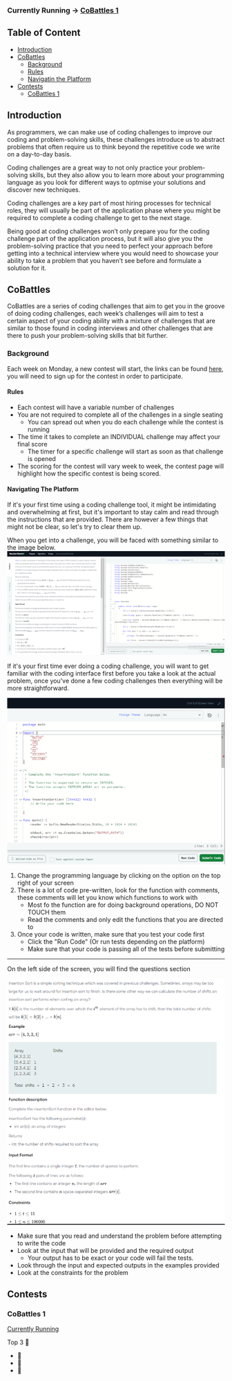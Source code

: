 ### Currently Running -> [CoBattles 1](https://www.hackerrank.com/contests/cobattles/)

## Table of Content
- [Introduction](#introduction)
- [CoBattles](#cobattles)
    - [Background](#background)
    - [Rules](#rules)
    - [Navigatin the Platform](#navigating-the-platform)
- [Contests](#contests)
    - [CoBattles 1](#cobattles-1)



## Introduction
As programmers, we can make use of coding challenges to improve our coding and problem-solving skills, these challenges introduce us to abstract problems that often require us to think beyond the repetitive code we write on a day-to-day basis. 

Coding challenges are a great way to not only practice your problem-solving skills, but they also allow you to learn more about your programming language as you look for different ways to optmise your solutions and discover new techniques. 

Coding challenges are a key part of most hiring processes for technical roles, they will usually be part of the application phase where you might be required to complete a coding challenge to get to the next stage. 

Being good at coding challenges won’t only prepare you for the coding challenge part of the application process, but it will also give you the problem-solving practice that you need to perfect your approach before getting into a technical interview where you would need to showcase your ability to take a problem that you haven’t see before and formulate a solution for it.


## CoBattles
CoBattles are a series of coding challenges that aim to get you in the groove of doing coding challenges, each week’s challenges will aim to test a certain aspect of your coding ability with a mixture of challenges that are similar to those found in coding interviews and other challenges that are there to push your problem-solving skills that bit further.

### Background
Each week on Monday, a new contest will start, the links can be found [here](#contests), you will need to sign up for the contest in order to participate.

#### Rules 
- Each contest will have a variable number of challenges
- You are not required to complete all of the challenges in a single seating
	- You can spread out when you do each challenge while the contest is running
- The time it takes to complete an INDIVIDUAL challenge may affect your final score
	- The timer for a specific challenge will start as soon as that challenge is opened
- The scoring for the contest will vary week to week, the contest page will highlight how the specific contest is being scored.

#### Navigating The Platform 
If it's your first time using a coding challenge tool, it might be intimidating and overwhelming at first, but it's important to stay calm and read through the instructions that are provided. There are however a few things that might not be clear, so let's try to clear them up.

When you get into a challenge, you will be faced with something similar to the image below.
![alt text](assets/image.png)

If it's your first time ever doing a coding challenge, you will want to get familiar with the coding interface first before you take a look at the actual problem, once you've done a few coding challenges then everything will be more straightforward.

![alt text](assets/image-2.png)
1. Change the programming language by clicking on the option on the top right of your screen 
2. There is a lot of code pre-written, look for the function with comments, these comments will let you know which functions to work with 
    - Most fo the function are for doing background operations, DO NOT TOUCH them
    - Read the comments and only edit the functions that you are directed to
3. Once your code is written, make sure that you test your code first 
    - Click the "Run Code" (Or run tests depending on the platform)
    - Make sure that your code is passing all of the tests before submitting


<hr>

On the left side of the screen, you will find the questions section

![alt text](assets/image-4.png)
- Make sure that you read and understand the problem before attempting to write the code 
- Look at the input that will be provided and the required output 
    - Your output has to be exact or your code will fail the tests.
- Look through the input and expected outputs in the examples provided
- Look at the constraints for the problem


## Contests

### CoBattles 1
[Currently Running](https://www.hackerrank.com/contests/cobattles/)

Top 3 👑
- 🥇
- 🥈
- 🥉

